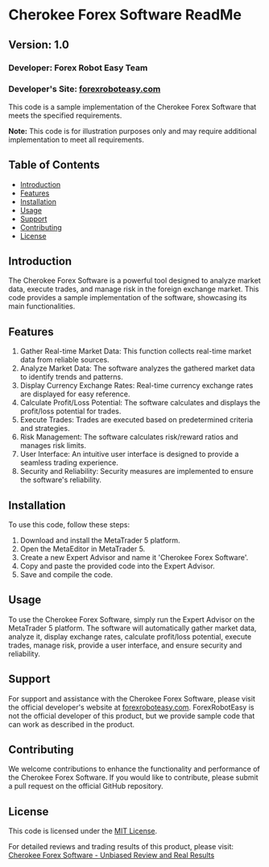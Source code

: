# Cherokee Forex Software ReadMe

## Version: 1.0

### Developer: Forex Robot Easy Team
### Developer's Site: [forexroboteasy.com](https://forexroboteasy.com)

This code is a sample implementation of the Cherokee Forex Software that meets the specified requirements.

**Note:** This code is for illustration purposes only and may require additional implementation to meet all requirements.

## Table of Contents
- [Introduction](#introduction)
- [Features](#features)
- [Installation](#installation)
- [Usage](#usage)
- [Support](#support)
- [Contributing](#contributing)
- [License](#license)

## Introduction
The Cherokee Forex Software is a powerful tool designed to analyze market data, execute trades, and manage risk in the foreign exchange market. This code provides a sample implementation of the software, showcasing its main functionalities.

## Features
1. Gather Real-time Market Data: This function collects real-time market data from reliable sources.
2. Analyze Market Data: The software analyzes the gathered market data to identify trends and patterns.
3. Display Currency Exchange Rates: Real-time currency exchange rates are displayed for easy reference.
4. Calculate Profit/Loss Potential: The software calculates and displays the profit/loss potential for trades.
5. Execute Trades: Trades are executed based on predetermined criteria and strategies.
6. Risk Management: The software calculates risk/reward ratios and manages risk limits.
7. User Interface: An intuitive user interface is designed to provide a seamless trading experience.
8. Security and Reliability: Security measures are implemented to ensure the software's reliability.

## Installation
To use this code, follow these steps:
1. Download and install the MetaTrader 5 platform.
2. Open the MetaEditor in MetaTrader 5.
3. Create a new Expert Advisor and name it 'Cherokee Forex Software'.
4. Copy and paste the provided code into the Expert Advisor.
5. Save and compile the code.

## Usage
To use the Cherokee Forex Software, simply run the Expert Advisor on the MetaTrader 5 platform. The software will automatically gather market data, analyze it, display exchange rates, calculate profit/loss potential, execute trades, manage risk, provide a user interface, and ensure security and reliability.

## Support
For support and assistance with the Cherokee Forex Software, please visit the official developer's website at [forexroboteasy.com](https://forexroboteasy.com). ForexRobotEasy is not the official developer of this product, but we provide sample code that can work as described in the product.

## Contributing
We welcome contributions to enhance the functionality and performance of the Cherokee Forex Software. If you would like to contribute, please submit a pull request on the official GitHub repository.

## License
This code is licensed under the [MIT License](LICENSE).

For detailed reviews and trading results of this product, please visit: [Cherokee Forex Software - Unbiased Review and Real Results](https://forexroboteasy.com/forex-robot-review/cherokee-forex-software-unbiased-review-and-real-results/)
